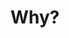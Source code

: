 ---
pid: ch186
title: Why?
location_transcription: not sure
coordinates: "[-75.163875828718, 39.952441227329]"
zipcode: MA02452
gen_neighborhood: 
neighborhood: 
outside_phl: 'Waltham MA '
age: '45'
age_range: 40-49
instagram: 
image_file_name: ch_186.jpg
proposal_transcription: statue of a homeless person
topic: Class Structure,Person,Human Rights,Inequality,Social Justice
topic_summary: 0, 0, 0, 0, 0
type: Concrete,Sculpture Statue
keywords_other: homeless, homelessness
credit: Lauren Sieving
image_labels: 
twitter: 
facebook: 
permalink: "/monuments/ch186/"
layout: item-page
---